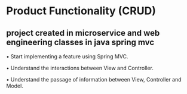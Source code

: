 # Product Functionality (CRUD)
## project created in microservice and web engineering classes in java spring mvc

• Start implementing a feature using Spring MVC.

• Understand the interactions between View and Controller.

• Understand the passage of information between View, Controller and Model.
